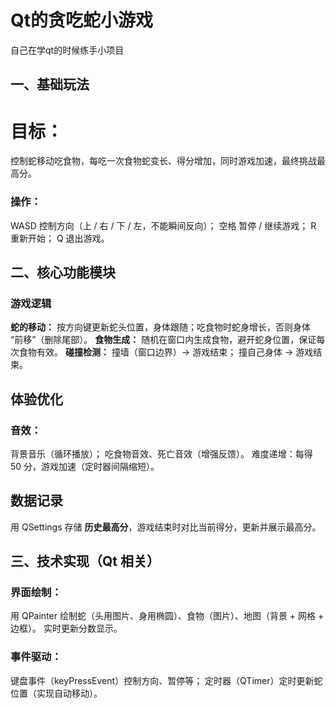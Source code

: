 # Qt的贪吃蛇小游戏
自己在学qt的时候练手小项目
## 一、基础玩法
# 目标：
控制蛇移动吃食物，每吃一次食物蛇变长、得分增加，同时游戏加速，最终挑战最高分。
### 操作：
WASD 控制方向（上 / 右 / 下 / 左，不能瞬间反向）；
空格 暂停 / 继续游戏；
R 重新开始；
Q 退出游戏。
## 二、核心功能模块
### 游戏逻辑
__蛇的移动：__ 按方向键更新蛇头位置，身体跟随；吃食物时蛇身增长，否则身体 “前移”（删除尾部）。
__食物生成：__ 随机在窗口内生成食物，避开蛇身位置，保证每次食物有效。
__碰撞检测：__
撞墙（窗口边界）→ 游戏结束；
撞自己身体 → 游戏结束。
## 体验优化
### 音效：
背景音乐（循环播放）；
吃食物音效、死亡音效（增强反馈）。
难度递增：每得 50 分，游戏加速（定时器间隔缩短）。
## 数据记录
用 QSettings 存储 __历史最高分__，游戏结束时对比当前得分，更新并展示最高分。
## 三、技术实现（Qt 相关）
### 界面绘制：
用 QPainter 绘制蛇（头用图片、身用椭圆）、食物（图片）、地图（背景 + 网格 + 边框）。
实时更新分数显示。
### 事件驱动：
键盘事件（keyPressEvent）控制方向、暂停等；
定时器（QTimer）定时更新蛇位置（实现自动移动）。
